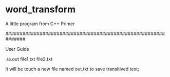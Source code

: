 # word_transform
A little program from C++ Primer


###############################################################

User Guide

./a.out file1.txt file2.txt

It will be touch a new file named out.txt to save transitived text;

